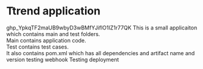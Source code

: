 # Ttrend application
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
This is a small applicaiton which contains main and test folders.  
Main contains application code.  
Test contains test cases.  
It also contains pom.xml which has all dependencies and artifact name and version
testing webhook
Testing deployment
